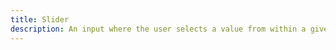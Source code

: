 ```yaml
---
title: Slider
description: An input where the user selects a value from within a given range
---
```

